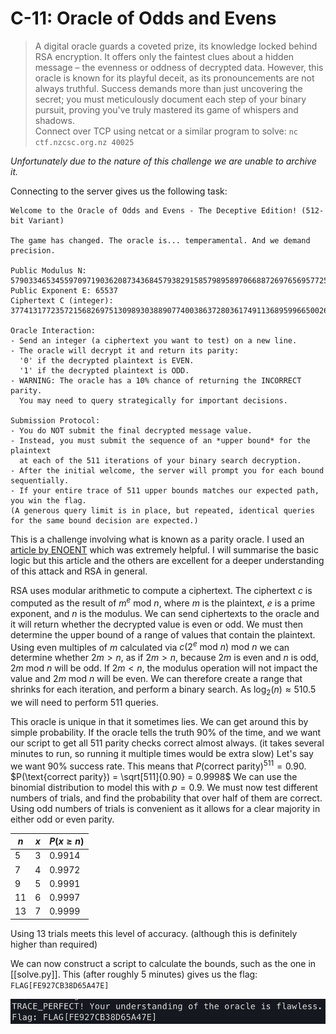 # C-11: Oracle of Odds and Evens
> A digital oracle guards a coveted prize, its knowledge locked behind RSA encryption. It offers only the faintest clues about a hidden message – the evenness or oddness of decrypted data. However, this oracle is known for its playful deceit, as its pronouncements are not always truthful. Success demands more than just uncovering the secret; you must meticulously document each step of your binary pursuit, proving you've truly mastered its game of whispers and shadows.  
 Connect over TCP using netcat or a similar program to solve: `nc ctf.nzcsc.org.nz 40025`

*Unfortunately due to the nature of this challenge we are unable to archive it.*

Connecting to the server gives us the following task:
```
Welcome to the Oracle of Odds and Evens - The Deceptive Edition! (512-bit Variant)

The game has changed. The oracle is... temperamental. And we demand precision.

Public Modulus N: 5790334653455970971903620873436845793829158579895897066887269765695772559686113004662274698943115108890286490469235581376490897198019248877081523754458791
Public Exponent E: 65537
Ciphertext C (integer): 3774131772357215682697513098930388907740038637280361749113689599665002638364729930669248462231522898930869595442743730985378394146481866110093136625161785

Oracle Interaction:
- Send an integer (a ciphertext you want to test) on a new line.
- The oracle will decrypt it and return its parity:
  '0' if the decrypted plaintext is EVEN.
  '1' if the decrypted plaintext is ODD.
- WARNING: The oracle has a 10% chance of returning the INCORRECT parity.
  You may need to query strategically for important decisions.

Submission Protocol:
- You do NOT submit the final decrypted message value.
- Instead, you must submit the sequence of an *upper bound* for the plaintext
  at each of the 511 iterations of your binary search decryption.
- After the initial welcome, the server will prompt you for each bound sequentially.
- If your entire trace of 511 upper bounds matches our expected path, you win the flag.
(A generous query limit is in place, but repeated, identical queries for the same bound decision are expected.)
```
This is a challenge involving what is known as a parity oracle. I used an [article by ENOENT](https://bitsdeep.com/posts/attacking-rsa-for-fun-and-ctf-points-part-3/) which was extremely helpful. I will summarise the basic logic but this article and the others are excellent for a deeper understanding of this attack and RSA in general.

RSA uses modular arithmetic to compute a ciphertext. The ciphertext $c$ is computed as the result of $m^e \text{ mod } n$, where $m$ is the plaintext, $e$ is a prime exponent, and $n$ is the modulus. We can send ciphertexts to the oracle and it will return whether the decrypted value is even or odd.
We must then determine the upper bound of a range of values that contain the plaintext.
Using even multiples of $m$ calculated via $c (2^e \text{ mod }n) \text{ mod } n$ we can determine whether $2m>n$, as if $2m>n$, because $2m$ is even and $n$ is odd, $2m \text{ mod } n$ will be odd. If $2m < n$, the modulus operation will not impact the value and $2m \text{ mod } n$ will be even. We can therefore create a range that shrinks for each iteration, and perform a binary search. As $\log_2(n) \approx 510.5$ we will need to perform 511 queries.

This oracle is unique in that it sometimes lies. We can get around this by simple probability. If the oracle tells the truth 90% of the time, and we want our script to get all 511 parity checks correct almost always. (it takes several minutes to run, so running it multiple times would be extra slow) Let's say we want 90% success rate. This means that $P(\text{correct parity})^{511} = 0.90$.
$P(\text{correct parity}) = \sqrt[511]{0.90} = 0.9998$
We can use the binomial distribution to model this with $p=0.9$. We must now test different numbers of trials, and find the probability that over half of them are correct.
Using odd numbers of trials is convenient as it allows for a clear majority in either odd or even parity.

| $n$ | $x$ | $P(x\ge n)$ |
| --- | --- | ----------- |
| 5   | 3   | 0.9914      |
| 7   | 4   | 0.9972      |
| 9   | 5   | 0.9991      |
| 11  | 6   | 0.9997      |
| 13  | 7   | 0.9999      |

Using 13 trials meets this level of accuracy. (although this is definitely higher than required)

We can now construct a script to calculate the bounds, such as the one in [[solve.py]].
This (after roughly 5 minutes) gives us the flag: `FLAG[FE927CB38D65A47E]`

![A screenshot of the app successfully running, and giving the flag.](flag.png)